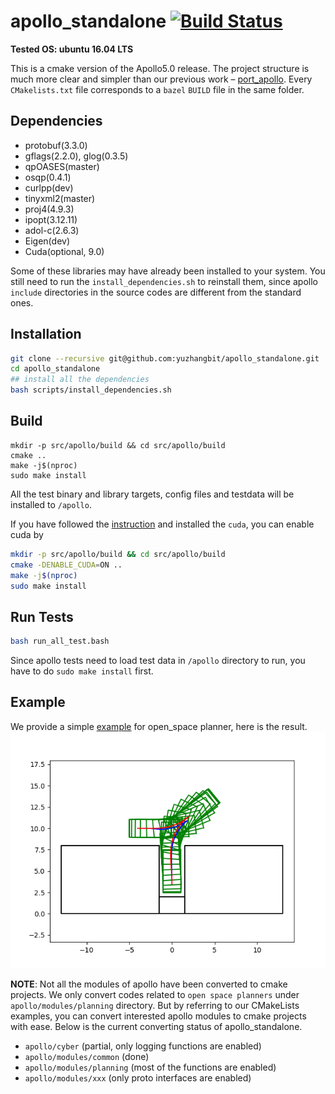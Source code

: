# apollo_standalone [![Build Status](https://travis-ci.com/yuzhangbit/apollo_standalone.svg?token=Jmj6MSYSGZmX9ePjdawa&branch=master)](https://travis-ci.com/yuzhangbit/apollo_standalone)

**Tested OS: ubuntu 16.04 LTS**

This is a cmake version of the Apollo5.0 release. The project structure is much more clear and simpler than our previous work – [port_apollo](https://github.com/yuzhangbit/port_apollo).  Every `CMakelists.txt` file corresponds to a `bazel` `BUILD` file in the same folder.  

## Dependencies

* protobuf(3.3.0)
* gflags(2.2.0), glog(0.3.5)
* qpOASES(master)
* osqp(0.4.1)
* curlpp(dev)
* tinyxml2(master)
* proj4(4.9.3)
* ipopt(3.12.11)
* adol-c(2.6.3)
* Eigen(dev)
* Cuda(optional, 9.0)

Some of these libraries may have already been installed to your system. You still need to run the `install_dependencies.sh` to reinstall them, since apollo `include` directories in the source codes are different from the standard ones. 


## Installation
```bash
git clone --recursive git@github.com:yuzhangbit/apollo_standalone.git
cd apollo_standalone
## install all the dependencies
bash scripts/install_dependencies.sh
```
## Build
```
mkdir -p src/apollo/build && cd src/apollo/build
cmake ..
make -j$(nproc)
sudo make install
```
All the test binary and library targets, config files and testdata will be installed to `/apollo`. 

If you have followed the [instruction](https://yuzhangbit.github.io/tools/nvidia-driver-and-cuda9-installation/) and installed the `cuda`, you can enable cuda by

```bash
mkdir -p src/apollo/build && cd src/apollo/build
cmake -DENABLE_CUDA=ON ..
make -j$(nproc)
sudo make install
```

## Run Tests 

```bash
bash run_all_test.bash
```

Since apollo tests need to load test data in `/apollo` directory to run, you have to do `sudo make install` first.

## Example
We provide a simple [example](./src/apollo/modules/planning/open_space/examples/open_space_demo.cpp) for open_space planner, here is the result.
![d](./src/apollo/modules/planning/open_space/examples/parking.png)

**NOTE**: Not all the modules of apollo have been converted to cmake projects. We only convert codes related to `open space planners` under `apollo/modules/planning` directory.  But by referring to our CMakeLists examples, you can convert interested apollo modules to cmake projects with ease.  Below is the current converting status of apollo_standalone.

* `apollo/cyber` (partial, only logging functions are enabled)
* `apollo/modules/common`  (done)
* `apollo/modules/planning`  (most of the functions are enabled)
* `apollo/modules/xxx` (only proto interfaces are enabled)

